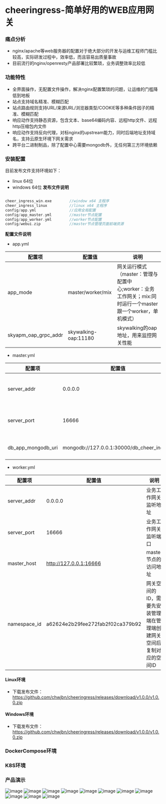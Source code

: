 # cheeringress-简单好用的WEB应用网关

### 痛点分析
- nginx/apache等web服务器的配置对于绝大部分的开发与运维工程师门槛比较高，实际研发过程中，效率低，而且容易出质量事故
- 目前流行的nginx/openresty产品部署比较繁琐，业务调整效率比较低

### 功能特性
- 全界面操作，无配置文件操作，解决nginx配置繁琐的问题，让运维的门槛降低到地板
- 站点支持域名精准、模糊匹配
- 站点路由规则支持URL/来源URL/浏览器类型/COOKIE等多种条件因子的精准、模糊匹配
- 响应动作支持静态资源，包含文本、base64编码内容、远程http文件、远程http压缩包内文件
- 响应动作支持反向代理，对标nginx的upstream能力，同时后端地址支持域名，支持云原生环境下网关需求
- 跨平台二进制制品，除了配置中心需要mongodb外，无任何第三方环境依赖

### 安装配置
目前发布文件支持环境如下：
- linux 64位
- windows 64位
**发布文件说明**
```go

cheer_ingress_win.exe        //window x64 主程序
cheer_ingress_linux          //linux x64 主程序
config/app.yml               //应用全局配置
config/app_master.yml        //master节点配置
config/app_worker.yml        //worker节点配置
config/webui.zip             //master节点管理页面前端资源
```

**配置文件说明**
- app.yml

| 配置项 | 配置值 | 说明 |
| --- | --- | --- |
| app_mode | master/worker/mix | 网关运行模式（master：管理与配置中心;worker：业务工作网关；mix:同时运行一个master跟一个worker，单机模式） |
| skyapm_oap_grpc_addr | skywalking-oap:11180 | skywalking的oap地址，用来监控网关性能 |


- master.yml

| 配置项 | 配置值 | 说明 |
| --- | --- | --- |
| server_addr | 0.0.0.0 | 管理与配置网关工作监听地址 |
| server_port | 16666 | 管理与配置网关工作监听端口 |
| db_app_mongodb_uri | mongodb://127.0.0.1:30000/db_cheer_ingress | mongodb连接字符串 |

- worker.yml

| 配置项 | 配置值 | 说明 |
| --- | --- | --- |
| server_addr | 0.0.0.0 | 业务工作网关监听地址 |
| server_port | 16666 | 业务工作网关监听端口 |
| master_host | http://127.0.0.1:16666 | master节点的访问地址 |
| namespace_id | a62624e2b29fee272fab2f02ca379b92 | 网关空间的ID，需要先安装管理端在管理端创建网关空间后复制对应的空间ID |
#### Linux环境
- 下载发布文件：https://github.com/chwjbn/cheeringress/releases/download/v1.0.0/v1.0.0.zip
#### Windows环境
- 下载发布文件：https://github.com/chwjbn/cheeringress/releases/download/v1.0.0/v1.0.0.zip
### DockerCompose环境
### K8S环境
### 产品演示
![image](doc/img/0001.jpg)
![image](doc/img/0002.jpg)
![image](doc/img/0003.jpg)
![image](doc/img/0004.jpg)
![image](doc/img/0005.jpg)
![image](doc/img/0006.jpg)
![image](doc/img/0007.jpg)
![image](doc/img/0008.jpg)
![image](doc/img/0009.jpg)
![image](doc/img/0010.jpg)
![image](doc/img/0011.jpg)
